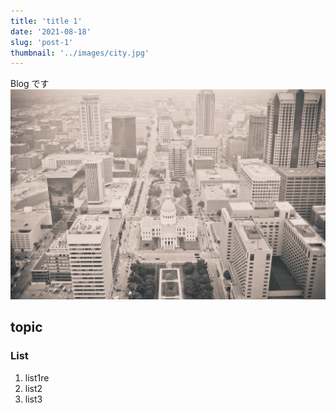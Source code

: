 ```yaml
---
title: 'title 1'
date: '2021-08-18'
slug: 'post-1'
thumbnail: '../images/city.jpg'
---
```


Blog です
![Sample](../images/city.jpg)

## topic

### List

1. list1re
1. list2
1. list3
